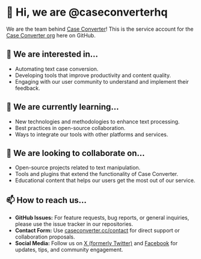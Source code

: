 # 👋 Hi, we are @caseconverterhq

We are the team behind [Case Converter](https://caseconverter.cc/)! This is the service account for the [Case Converter org](https://github.com/caseconverter) here on GitHub.

## 👀 We are interested in...

- Automating text case conversion.
- Developing tools that improve productivity and content quality.
- Engaging with our user community to understand and implement their feedback.

## 🌱 We are currently learning...

- New technologies and methodologies to enhance text processing.
- Best practices in open-source collaboration.
- Ways to integrate our tools with other platforms and services.

## 💞️ We are looking to collaborate on...

- Open-source projects related to text manipulation.
- Tools and plugins that extend the functionality of Case Converter.
- Educational content that helps our users get the most out of our service.

## 📫 How to reach us...

- **GitHub Issues:** For feature requests, bug reports, or general inquiries, please use the issue tracker in our repositories.
- **Contact Form:** Use [caseconverter.cc/contact](https://caseconverter.cc/contact) for direct support or collaboration proposals.
- **Social Media:** Follow us on [X (formerly Twitter)](https://x.com/CaseConverterCC) and [Facebook](https://www.facebook.com/caseconvertercc) for updates, tips, and community engagement.
